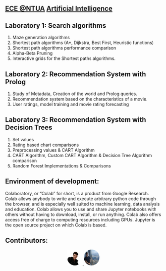 ## [ECE @NTUA](https://www.ece.ntua.gr/en/undergraduate/info) [Artificial Intelligence](https://www.ece.ntua.gr/en/undergraduate/courses/3287)

## Laboratory 1: Search algorithms
1. Maze generation algorithms
2. Shortest path algorithms (A*, Dijkstra, Best First, Heuristic functions)
3. Shortest path algorithms performance comparison
4. Alpha-Beta Pruning
5. Interactive grids for the Shortest paths algorithms.

## Laboratory 2: Recommendation System with Prolog 
1. Study of Metadata, Creation of the world and Prolog queries. 
2. Recommendation system based on the characteristics of a movie.
3. User ratings, model training and movie rating forecasting

## Laboratory 3: Recommendation System with Decision Trees
1. Set values
2. Rating based chart comparisons
3. Preprocessing values & CART Algorithm
4. CART Algorithm, Custom CART Algorithm & Decision Tree Algorithm comparison
5. Random Forest Implementations & Comparisons

## Environment of development:
Colaboratory, or “Colab” for short, is a product from Google Research. Colab allows anybody to write and execute arbitrary python code through the browser, and is especially well suited to machine learning, data analysis and education. Colab allows you to use and share Jupyter notebooks with others without having to download, install, or run anything. Colab also offers access free of charge to computing resources including GPUs. Jupyter is the open source project on which Colab is based. 

## Contributors:
<p align="center">
    <a href="https://github.com/VikentiosVitalis">
      <img src="/etc/vikentios.png" width="10%">
    </a>  
    <a href="https://github.com/AlexandrosMantzafinis">
      <img src="/etc/alexandros.png" width="10%">
    </a>  
<p>

